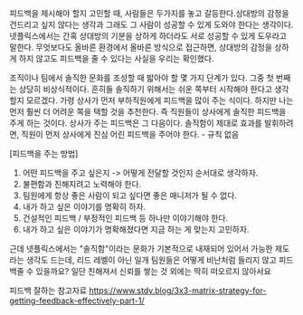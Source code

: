 피드백을 제시해야 할지 고민할 때, 사람들은 두가지를 놓고 갈등한다.상대방의 감정을 건드리고 싶지 않다는 생각과 그래도 그 사람이 성공할 수 있게 도와야 한다는 생각이다. 넷플릭스에서는 간혹 상대방의 기분을 상하게 하더라도 서로 성공할 수 있게 도우라고 말한다. 무엇보다도 올바른 환경에서 올바른 방식으로 접근하면, 상대방의 감정을 상하게 하지 않고도 피드백을 줄 수 있다는 사실을 우리는 확인했다.

조직이나 팀에서 솔직한 문화를 조성할 때 밟아야 할 몇 가지 단계가 있다. 그중 첫 번째는 상당히 비상식적이다. 흔히들 솔직하기 위해서는 쉬운 쪽부터 시작해야 한다고 생각할지 모르겠다. 가령 상사가 먼저 부하직원에게 피드백을 많이 주는 식이다. 하지만 나는 먼저 훨씬 더 어려운 쪽을 택할 것을 추천한다. 즉 직원들이 상사에게 솔직한 피드백을 주게 하는 것이다. 상사가 주는 피드백은 그 다음이다. 솔직함이 제대로 효과를 발휘하려면, 직원이 먼저 상사에게 진심 어린 피드백을 주어야 한다. - 규칙 없음

[피드백을 주는 방법]
1. 어떤 피드백을 주고 싶은지 -> 어떻게 전달할 것인지 순서대로 생각하자.
2. 불편함과 친해지려고 노력해야 한다.
3. 팀원에게 항상 좋은 사람이 되고 싶다면 좋은 매니저가 될 수 없다.
4. 내가 하고 싶은 이야기를 명확히 하자.
5. 건설적인 피드백 / 부정적인 피드백 등 하나만 이야기해야 한다.
6. 내가 하고 싶은 이야기가 명확해졌다면 지금 하는 게 맞는지 고민하자.


근데 넷플릭스에서는 "솔직함"이라는 문화가 기본적으로 내재되어 있어서 가능한 제도라는 생각도 드는데, 리드 레벨이 아닌 일개 팀원들은 어떻게 비난처럼 들리지 않고 피드백줄 수 있을까요? 일단 친해져서 신뢰를 쌓는 것 외에는 딱히 떠오르지 않아서요


피드백 잘하는 참고자료
https://www.stdy.blog/3x3-matrix-strategy-for-getting-feedback-effectively-part-1/